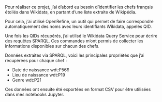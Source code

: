 Pour réaliser ce projet, j’ai d’abord eu besoin d’identifier les chefs français étoilés dans Wikidata, en partant d’une liste extraite de Wikipédia.

Pour cela, j’ai utilisé OpenRefine, un outil qui permet de faire correspondre automatiquement des noms avec leurs identifiants Wikidata, appelés QID.

Une fois les QIDs récupérés, j’ai utilisé le Wikidata Query Service pour écrire des requêtes SPARQL. Ces commandes m’ont permis de collecter les informations disponibles sur chacun des chefs.

Données extraites via SPARQL, voici les principales propriétés que j’ai récupérées pour chaque chef :
- Date de naissance	wdt:P569
- Lieu de naissance	wdt:P19
- Genre	wdt:P21

Ces données ont ensuite été exportées en format CSV pour être utilisées dans mes notebooks Jupyter.
